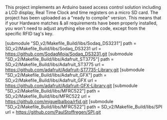 This project implements an Arduino based access control solution
including a LCD display, Real Time Clock and time registers on a micro
SD card. The project has been uploaded as a "ready to compile"
version.  This means that if your Hardware matches & all requirements
have been properly installed, you won't need to adjust anything else
on the code, except from the specific RFID tag's key.




[submodule "SD_v2/Makefile_Build/libs/Sodaq_DS3231"]
	path = SD_v2/Makefile_Build/libs/Sodaq_DS3231
	url = https://github.com/SodaqMoja/Sodaq_DS3231.git
[submodule "SD_v2/Makefile_Build/libs/Adafruit_ST3775"]
	path = SD_v2/Makefile_Build/libs/Adafruit_ST3775
	url = https://github.com/adafruit/Adafruit-ST7735-Library.git
[submodule "SD_v2/Makefile_Build/libs/Adafruit_GFX"]
	path = SD_v2/Makefile_Build/libs/Adafruit_GFX
	url = https://github.com/adafruit/Adafruit-GFX-Library.git
[submodule "SD_v2/Makefile_Build/libs/MFRC522"]
	path = SD_v2/Makefile_Build/libs/MFRC522
	url = https://github.com/miguelbalboa/rfid.git
[submodule "SD_v2/Makefile_Build/libs/MFRC522"]
	path = SD_v2/Makefile_Build/libs/SPI
	url = https://github.com/PaulStoffregen/SPI.git
